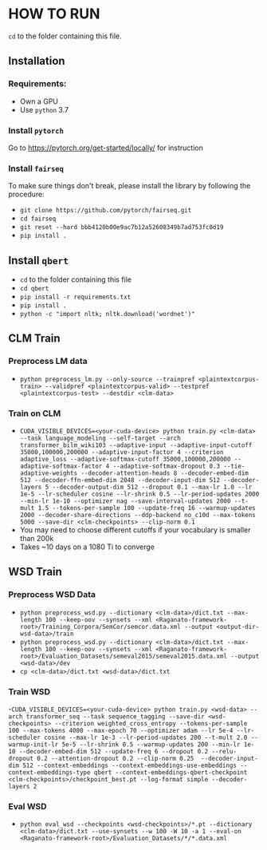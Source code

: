 # HOW TO RUN
`cd` to the folder containing this file.
## Installation
### Requirements:
- Own a GPU
- Use `python` 3.7
### Install `pytorch`
Go to <https://pytorch.org/get-started/locally/> for instruction
### Install `fairseq`
To make sure things don't break, please install the library by following the procedure:
- `git clone https://github.com/pytorch/fairseq.git`
- `cd fairseq`
- `git reset --hard bbb4120b00e9ac7b12a52608349b7ad753fc0d19`
- `pip install .`
## Install `qbert`
- `cd` to the folder containing this file
- `cd qbert`
- `pip install -r requirements.txt`
- `pip install .`
- `python -c "import nltk; nltk.download('wordnet')"`
## CLM Train
### Preprocess LM data
- `python preprocess_lm.py --only-source --trainpref <plaintextcorpus-train> --validpref <plaintextcorpus-valid> --testpref <plaintextcorpus-test> --destdir <clm-data>`
### Train on CLM
- `CUDA_VISIBLE_DEVICES=<your-cuda-device> python train.py <clm-data> --task language_modeling --self-target --arch transformer_bilm_wiki103 --adaptive-input --adaptive-input-cutoff 35000,100000,200000 --adaptive-input-factor 4 --criterion adaptive_loss --adaptive-softmax-cutoff 35000,100000,200000 --adaptive-softmax-factor 4 --adaptive-softmax-dropout 0.3 --tie-adaptive-weights --decoder-attention-heads 8 --decoder-embed-dim 512 --decoder-ffn-embed-dim 2048 --decoder-input-dim 512 --decoder-layers 5 --decoder-output-dim 512 --dropout 0.1 --max-lr 1.0 --lr 1e-5 --lr-scheduler cosine --lr-shrink 0.5 --lr-period-updates 2000 --min-lr 1e-10 --optimizer nag --save-interval-updates 2000 --t-mult 1.5 --tokens-per-sample 100 --update-freq 16 --warmup-updates 2000 --decoder-share-directions --ddp-backend no_c10d --max-tokens 5000 --save-dir <clm-checkpoints> --clip-norm 0.1`
- You may need to choose different cutoffs if your vocabulary is smaller than 200k
- Takes ~10 days on a 1080 Ti to converge
## WSD Train
### Preprocess WSD Data
- `python preprocess_wsd.py --dictionary <clm-data>/dict.txt --max-length 100 --keep-oov --synsets --xml <Raganato-framework-root>/Training_Corpora/SemCor/semcor.data.xml --output <output-dir-wsd-data>/train`
- `python preprocess_wsd.py --dictionary <clm-data>/dict.txt --max-length 100 --keep-oov --synsets --xml <Raganato-framework-root>/Evaluation_Datasets/semeval2015/semeval2015.data.xml --output <wsd-data>/dev`
- `cp <clm-data>/dict.txt <wsd-data>/dict.txt`
### Train WSD
-`CUDA_VISIBLE_DEVICES=<your-cuda-device> python train.py <wsd-data> --arch transformer_seq --task sequence_tagging --save-dir <wsd-checkpoints> --criterion weighted_cross_entropy --tokens-per-sample 100 --max-tokens 4000 --max-epoch 70 --optimizer adam --lr 5e-4 --lr-scheduler cosine --max-lr 1e-3 --lr-period-updates 200 --t-mult 2.0 --warmup-init-lr 5e-5 --lr-shrink 0.5 --warmup-updates 200 --min-lr 1e-10 --decoder-embed-dim 512 --update-freq 6 --dropout 0.2 --relu-dropout 0.2 --attention-dropout 0.2 --clip-norm 0.25  --decoder-input-dim 512 --context-embeddings --context-embeddings-use-embeddings --context-embeddings-type qbert --context-embeddings-qbert-checkpoint <clm-checkpoints>/checkpoint_best.pt --log-format simple --decoder-layers 2`
### Eval WSD
- `python eval_wsd --checkpoints <wsd-checkpoints>/*.pt --dictionary <clm-data>/dict.txt --use-synsets --w 100 -W 10 -a 1 --eval-on <Raganato-framework-root>/Evaluation_Datasets/*/*.data.xml`
